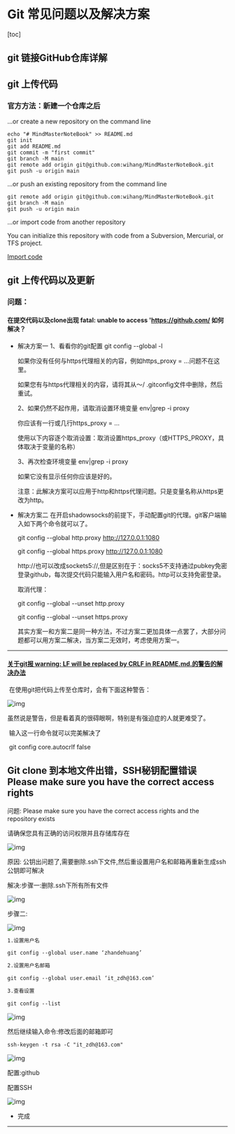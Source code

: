 # Git 常见问题以及解决方案

[toc]

## git 链接GitHub仓库详解



## git 上传代码

### 官方方法：新建一个仓库之后

…or create a new repository on the command line



```
echo "# MindMasterNoteBook" >> README.md
git init
git add README.md
git commit -m "first commit"
git branch -M main
git remote add origin git@github.com:wihang/MindMasterNoteBook.git
git push -u origin main
```

…or push an existing repository from the command line



```
git remote add origin git@github.com:wihang/MindMasterNoteBook.git
git branch -M main
git push -u origin main
```

…or import code from another repository

You can initialize this repository with code from a Subversion, Mercurial, or TFS project.

[Import code](https://github.com/wihang/MindMasterNoteBook/import)



## git 上传代码以及更新

### 问题：

#### 在提交代码以及clone出现 fatal: unable to access 'https://github.com/ 如何解决？

- 解决方案一
  1、看看你的git配置
  git config --global -l

  如果你没有任何与https代理相关的内容，例如https_proxy = …问题不在这里。

  如果您有与https代理相关的内容，请将其从〜/ .gitconfig文件中删除，然后重试。

  2、如果仍然不起作用，请取消设置环境变量
  env|grep -i proxy

  你应该有一行或几行https_proxy = …

  使用以下内容逐个取消设置：取消设置https_proxy（或HTTPS_PROXY，具体取决于变量的名称）

  3、再次检查环境变量
  env|grep -i proxy

  如果它没有显示任何你应该是好的。

  注意：此解决方案可以应用于http和https代理问题。只是变量名称从https更改为http。

- 解决方案二
  在开启shadowsocks的前提下，手动配置git的代理。git客户端输入如下两个命令就可以了。

  git config --global http.proxy http://127.0.0.1:1080

  git config --global https.proxy http://127.0.0.1:1080

  http://也可以改成sockets5://,但是区别在于：socks5不支持通过pubkey免密登录github，每次提交代码只能输入用户名和密码。http可以支持免密登录。

  取消代理：

  git config --global --unset http.proxy

  git config --global --unset https.proxy

  其实方案一和方案二是同一种方法，不过方案二更加具体一点罢了，大部分问题都可以用方案二解决，当方案二无效时，考虑使用方案一。

---

#### [关于git报 warning: LF will be replaced by CRLF in README.md.的警告的解决办法](https://www.cnblogs.com/h-flower/p/11212502.html)

​	在使用git把代码上传至仓库时，会有下面这种警告：

![img](https://img2018.cnblogs.com/blog/1551991/201907/1551991-20190719120746350-1369403204.png)

​	虽然说是警告，但是看着真的很碍眼啊，特别是有强迫症的人就更难受了。

​	输入这一行命令就可以完美解决了

​	git config core.autocrlf false

## Git clone 到本地文件出错，SSH秘钥配置错误 Please make sure you have the correct access rights



问题:
Please make sure you have the correct access rights and the repository exists 

请确保您具有正确的访问权限并且存储库存在

![img](https://img-blog.csdnimg.cn/20200812202258465.png?x-oss-process=image/watermark,type_ZmFuZ3poZW5naGVpdGk,shadow_10,text_aHR0cHM6Ly9ibG9nLmNzZG4ubmV0L3FxXzQzNzA1MTMx,size_16,color_FFFFFF,t_70)

原因:
公钥出问题了,需要删除.ssh下文件,然后重设置用户名和邮箱再重新生成ssh公钥即可解决

 

解决:步骤一:删除.ssh下所有所有文件

![img](https://img-blog.csdnimg.cn/20200812230450785.png)

步骤二:

![img](https://img-blog.csdnimg.cn/20200812231114828.png?x-oss-process=image/watermark,type_ZmFuZ3poZW5naGVpdGk,shadow_10,text_aHR0cHM6Ly9ibG9nLmNzZG4ubmV0L3FxXzQzNzA1MTMx,size_16,color_FFFFFF,t_70)

```tex
1.设置用户名

git config --global user.name ‘zhandehuang’

2.设置用户名邮箱

git config --global user.email ‘it_zdh@163.com’

3.查看设置

git config --list
```

 ![img](https://img-blog.csdnimg.cn/20200812231212512.png?x-oss-process=image/watermark,type_ZmFuZ3poZW5naGVpdGk,shadow_10,text_aHR0cHM6Ly9ibG9nLmNzZG4ubmV0L3FxXzQzNzA1MTMx,size_16,color_FFFFFF,t_70)

 

然后继续输入命令:修改后面的邮箱即可

```tex
ssh-keygen -t rsa -C "it_zdh@163.com"
```

![img](https://img-blog.csdnimg.cn/20200812231212512.png?x-oss-process=image/watermark,type_ZmFuZ3poZW5naGVpdGk,shadow_10,text_aHR0cHM6Ly9ibG9nLmNzZG4ubmV0L3FxXzQzNzA1MTMx,size_16,color_FFFFFF,t_70)

 

配置:github



配置SSH

![img](https://img-blog.csdnimg.cn/20200812212021985.png?x-oss-process=image/watermark,type_ZmFuZ3poZW5naGVpdGk,shadow_10,text_aHR0cHM6Ly9ibG9nLmNzZG4ubmV0L3FxXzQzNzA1MTMx,size_16,color_FFFFFF,t_70)

 

- 完成

---

